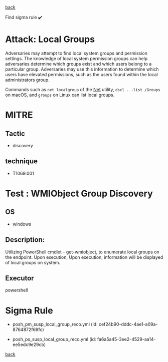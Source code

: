 
[back](../index.md)

Find sigma rule :heavy_check_mark: 

# Attack: Local Groups 

Adversaries may attempt to find local system groups and permission settings. The knowledge of local system permission groups can help adversaries determine which groups exist and which users belong to a particular group. Adversaries may use this information to determine which users have elevated permissions, such as the users found within the local administrators group.

Commands such as <code>net localgroup</code> of the [Net](https://attack.mitre.org/software/S0039) utility, <code>dscl . -list /Groups</code> on macOS, and <code>groups</code> on Linux can list local groups.

# MITRE
## Tactic
  - discovery


## technique
  - T1069.001


# Test : WMIObject Group Discovery
## OS
  - windows


## Description:
Utilizing PowerShell cmdlet - get-wmiobject, to enumerate local groups on the endpoint. Upon execution, Upon execution, information will be displayed of local groups on system.


## Executor
powershell

# Sigma Rule
 - posh_pm_susp_local_group_reco.yml (id: cef24b90-dddc-4ae1-a09a-8764872f69fc)

 - posh_ps_susp_local_group_reco.yml (id: fa6a5a45-3ee2-4529-aa14-ee5edc9e29cb)



[back](../index.md)

